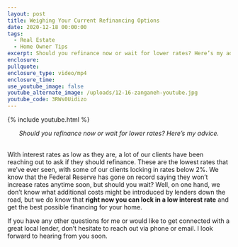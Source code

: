 ```yaml
---
layout: post
title: Weighing Your Current Refinancing Options
date: 2020-12-18 00:00:00
tags:
  - Real Estate
  - Home Owner Tips
excerpt: Should you refinance now or wait for lower rates? Here’s my advice.
enclosure:
pullquote:
enclosure_type: video/mp4
enclosure_time:
use_youtube_image: false
youtube_alternate_image: /uploads/12-16-zanganeh-youtube.jpg
youtube_code: 3RWs0Uidizo
---
```


{% include youtube.html %}

<center><em>Should you refinance now or wait for lower rates? Here&rsquo;s my advice.</em></center>

<br>With interest rates as low as they are, a lot of our clients have been reaching out to ask if they should refinance. These are the lowest rates that we’ve ever seen, with some of our clients locking in rates below 2%. We know that the Federal Reserve has gone on record saying they won’t increase rates anytime soon, but should you wait? Well, on one hand, we don’t know what additional costs might be introduced by lenders down the road, but we do know that **right now you can lock in a low interest rate** and get the best possible financing for your home.

If you have any other questions for me or would like to get connected with a great local lender, don’t hesitate to reach out via phone or email. I look forward to hearing from you soon.
